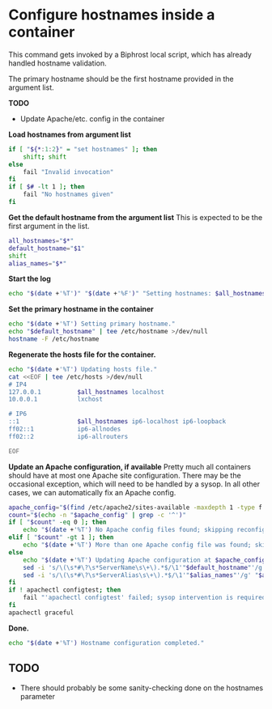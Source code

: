 # Configure hostnames inside a container

This command gets invoked by a Biphrost local script, which has already handled hostname validation.

The primary hostname should be the first hostname provided in the argument list.

**TODO**
* Update Apache/etc. config in the container

**Load hostnames from argument list**
```bash
if [ "${*:1:2}" = "set hostnames" ]; then
    shift; shift
else
    fail "Invalid invocation"
fi
if [ $# -lt 1 ]; then
    fail "No hostnames given"
fi
```

**Get the default hostname from the argument list**
This is expected to be the first argument in the list.
```bash
all_hostnames="$*"
default_hostname="$1"
shift
alias_names="$*"
```

**Start the log**
```bash
echo "$(date +'%T')" "$(date +'%F')" "Setting hostnames: $all_hostnames"
```

**Set the primary hostname in the container**
```bash
echo "$(date +'%T') Setting primary hostname."
echo "$default_hostname" | tee /etc/hostname >/dev/null
hostname -F /etc/hostname
```

**Regenerate the hosts file for the container.**
```bash
echo "$(date +'%T') Updating hosts file."
cat <<EOF | tee /etc/hosts >/dev/null
# IP4
127.0.0.1          $all_hostnames localhost
10.0.0.1           lxchost

# IP6
::1                $all_hostnames ip6-localhost ip6-loopback
ff02::1            ip6-allnodes
ff02::2            ip6-allrouters

EOF
```

**Update an Apache configuration, if available**
Pretty much all containers should have at most one Apache site configuration. There may be the occasional exception, which will need to be handled by a sysop. In all other cases, we can automatically fix an Apache config.
```bash
apache_config="$(find /etc/apache2/sites-available -maxdepth 1 -type f -regex '.*/.*[A-Za-z0-9-]+\.[a-z]+\.conf$')"
count="$(echo -n "$apache_config" | grep -c '^')"
if [ "$count" -eq 0 ]; then
    echo "$(date +'%T') No Apache config files found; skipping reconfiguration."
elif [ "$count" -gt 1 ]; then
    echo "$(date +'%T') More than one Apache config file was found; skipping reconfiguration."
else
    echo "$(date +'%T') Updating Apache configuration at $apache_config"
    sed -i 's/\(\s*#\?\s*ServerName\s\+\).*$/\1'"$default_hostname"'/g' "$apache_config"
    sed -i 's/\(\s*#\?\s*ServerAlias\s\+\).*$/\1'"$alias_names"'/g' "$apache_config"
fi
if ! apachectl configtest; then
    fail "'apachectl configtest' failed; sysop intervention is required."
fi
apachectl graceful
```

**Done.**
```bash
echo "$(date +'%T') Hostname configuration completed."
```


## TODO

* There should probably be some sanity-checking done on the hostnames parameter